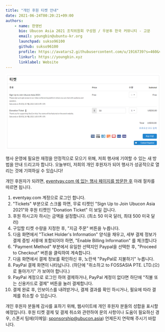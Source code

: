 ```yaml
---
title: "개인 후원 티켓 안내"
date: 2021-06-24T00:20:21+09:00
authors:
    - name: 한영빈
      bio: Ubucon Asia 2021 조직위원회 구성원 / 우분투 한국 커뮤니티 - 고문 
      email: youngbin@ubuntu-kr.org
      launchpad: sukso96100
      github: sukso96100
      profile: https://avatars2.githubusercontent.com/u/1916739?s=460&v=4
      linkurl: https://youngbin.xyz
      linklabel: Website
---
```


![Tickets](tickets.png)

행사 운영에 필요한 재정을 안정적으로 모으기 위해, 저희 행사에 기여할 수 있는 새 방법을 안내 드리고자 합니다.
오늘부터, 저희의 개인 후원자가 되어 행사가 성공적으로 열리는 것에 기여하실 수 있습니다!

개인 후원자가 되려면, [eventyay.com 에 있는 행사 페이지를 방문한 후](https://eventyay.com/e/75ac7f83) 아래 절차를 따르면 됩니다.

1. eventyay.com 계정으로 로그인 합니다.
2. "Tickets" 부분으로 스크롤 하면, 무료 티켓인 "Sign Up to Join Ubucon Asia 2021"와 후원 티켓인 "Donation Ticket" 이 보일 겁니다.
3. 후원 하시고자 하시는 금액을 설정합니다. (최소 50 미국 달러, 최대 500 미국 달러)
4. 구입할 티켓 수량을 지정한 후, "지금 주문" 버튼을 누릅니다.
5. 다음 화면에서 "Ticket Holder's Information" 양식을 채우고, 세부 결제 정보가 결제 증빙 서류에 포함되어야 하면, "Enable Billing Information" 를 체크합니다
6. "Payment Method" 부분에서 유일한 선택지인 Paypal을 선택한 후, "Proceed to Checkout" 버튼을 클릭하여 계속합니다.
7. 다음 화면에서 결제 정보를 확인하신 후, 노란색 "PayPal로 지불하기" 누릅니다.
8. PayPal 결제 화면이 나타납니다. (하단에 "취소하고 to FOSSASIA PTE. LTD.(으)로 돌아가기" 가 보여야 합니다.)
9. PayPal 계정으로 로그인 하여 결제하거나, PayPal 계정이 없다면 하단에 "직불 또는 신용카드로 결제" 버튼을 눌러 결제합니다.
10. 결제 완료 후, 인보이스를 내려받거나, 결제 결과를 확인 하시거나, 필요에 따라 결제를 취소할 수 있습니다.

개인 후원자 분들께 감사를 표하기 위해, 웹사이트에 개인 후원자 분들의 성합을 표시할 예정입니다.
후원 티켓 결제 및 결제 취소와 관련하여 문의 사항이나 도움이 필요하신 경우, 스폰서 팀에(이메일: [sponsorship@ubucon.asia](mailto:sponsorship@ubucon.asia)) 언제든지 연락해 주시기 바랍니다.
